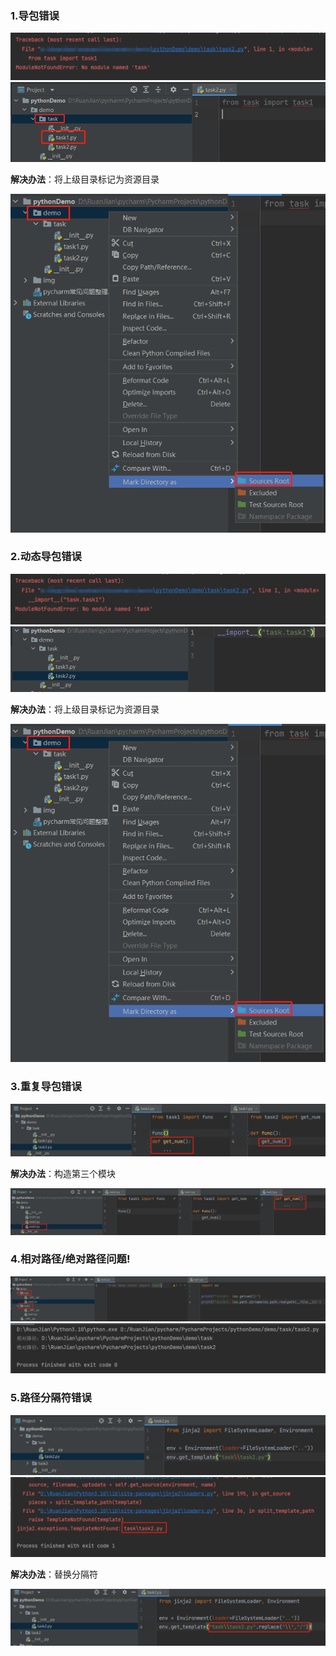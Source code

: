 ### 1.导包错误

![img2](img/img2.png)
![img1](img/img1.png)

**解决办法**：将上级目录标记为资源目录

![img3](img/img3.png)

### 2.动态导包错误

![img5](img/img5.png)
![img4](img/img4.png)

**解决办法**：将上级目录标记为资源目录

![img3](img/img3.png)

### 3.重复导包错误

![img6](img/img6.png)

**解决办法**：构造第三个模块

![img7](img/img7.png)

### 4.相对路径/绝对路径问题!

![img8](img/img8.png)
![img9](img/img9.png)

### 5.路径分隔符错误

![img10](img/img10.png)
![img11](img/img11.png)

**解决办法**：替换分隔符

![img12](img/img12.png)